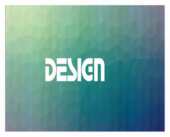 <img src="https://raw.githubusercontent.com/aagarwal1012/Animated-Text-Kit/master/display/cover.gif" width="1080" height="400" />


